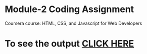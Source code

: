 
# Module-2 Coding Assignment

Coursera course: HTML, CSS, and Javascript for Web Developers

# To see the output [CLICK HERE](https://anushap416.github.io/Coursera-HTML-CSS-and-JavaScript-for-Web-Developers/Assignments/Mod_2sol/Index.html)
